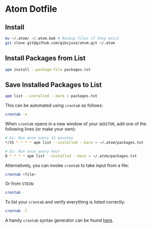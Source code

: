 # Atom Dotfile

## Install
```bash
mv ~/.atom/ ~/.atom.bak # Backup files if they exist
git clone git@github.com/gibsjose/atom.git ~/.atom
```

## Install Packages from List
```bash
apm install --package-file packages.txt
```

## Save Installed Packages to List
```bash
apm list --installed --bare > packages.txt
```

This can be automated using `crontab` as follows:
```bash
crontab -e
```

When `crontab` opens in a new window of your `$EDITOR`, add one of the following lines (or make your own):
```bash
# Ex: Run once every 15 minutes
*/15 * * * * apm list --installed --bare > ~/.atom/packages.txt

# Ex: Run once every hour
0 * * * * apm list --installed --bare > ~/.atom/packages.txt
```

Alternatively, you can invoke `crontab` to take input from a file:
```bash
crontab <file>
```

Or from `STDIN`:
```bash
crontab -
```

To list your `crontab` and verify everything is listed correctly:
```bash
crontab -l
```

A handy `crontab` syntax generator can be found [here](http://crontab-generator.org/).

